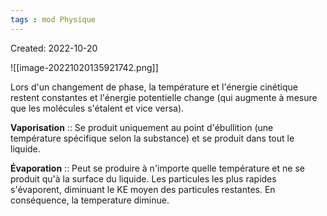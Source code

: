 ```yaml
---
tags : mod Physique
---
```

Created: 2022-10-20

![[image-20221020135921742.png]]

Lors d'un changement de phase, la température et l'énergie cinétique restent constantes et l'énergie potentielle change (qui augmente à mesure que les molécules s'étalent et vice versa).

**Vaporisation** :: Se produit uniquement au point d'ébullition (une température spécifique selon la substance) et se produit dans tout le liquide.
<!--SR:!2023-03-10,57,228-->


**Évaporation** :: Peut se produire à n'importe quelle température et ne se produit qu'à la surface du liquide. Les particules les plus rapides s'évaporent, diminuant le KE moyen des particules restantes. En conséquence, la temperature diminue.
<!--SR:!2023-01-27,4,190-->